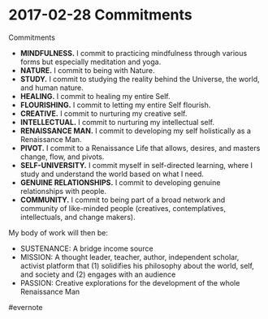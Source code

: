 # 2017-02-28 Commitments

Commitments

- **MINDFULNESS.** I commit to practicing mindfulness through various forms but especially meditation and yoga.
- **NATURE.** I commit to being with Nature.
- **STUDY.** I commit to studying the reality behind the Universe, the world, and human nature.
- **HEALING.** I commit to healing my entire Self.
- **FLOURISHING.** I commit to letting my entire Self flourish.
- **CREATIVE.** I commit to nurturing my creative self.
- **INTELLECTUAL.** I commit to nurturing my intellectual self.
- **RENAISSANCE MAN.** I commit to developing my self holistically as a Renaissance Man.
- **PIVOT.** I commit to a Renaissance Life that allows, desires, and masters change, flow, and pivots.
- **SELF-UNIVERSITY.** I commit myself in self-directed learning, where I study and understand the world based on what I need.
- **GENUINE RELATIONSHIPS.** I commit to developing genuine relationships with people.
- **COMMUNITY.** I commit to being part of a broad network and community of like-minded people (creatives, contemplatives, intellectuals, and change makers).

My body of work will then be:

- SUSTENANCE: A bridge income source
- MISSION: A thought leader, teacher, author, independent scholar, activist platform that (1) solidifies his philosophy about the world, self, and society and (2) engages with an audience
- PASSION: Creative explorations for the development of the whole Renaissance Man

\#evernote

